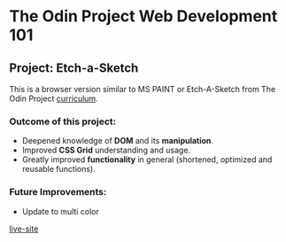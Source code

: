 # The Odin Project Web Development 101
## Project: Etch-a-Sketch
  This is a browser version similar to MS PAINT or Etch-A-Sketch from The Odin Project [curriculum](https://www.theodinproject.com/paths/foundations/courses/foundations/lessons/etch-a-sketch-project).



### Outcome of this project: ###
* Deepened knowledge of **DOM** and its **manipulation**.
* Improved **CSS Grid** understanding and usage.
* Greatly improved **functionality** in general (shortened, optimized and reusable functions).

### Future Improvements: ###
* Update to multi color

[live-site](https://emday4prez.github.io/etch-a-sketch/)
